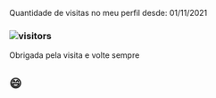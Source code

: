  
 Quantidade de visitas no meu perfil desde: 01/11/2021
 
 ###  ![visitors](https://visitor-badge.glitch.me/badge?page_id=camila-github&left_color=green&right_color=red)
  
 Obrigada pela visita e volte sempre 
 
 ##  😄 
